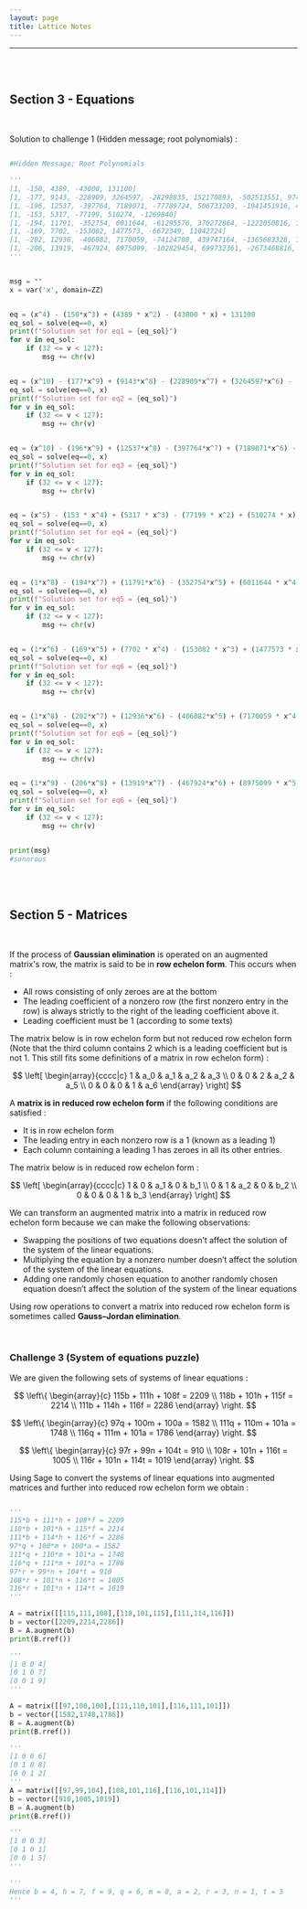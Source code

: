 ```yaml
---
layout: page
title: Lattice Notes
---
```

<hr/>

<br/>

<br/>


## Section 3 - Equations

<br/>

Solution to challenge 1 (Hidden message; root polynomials) :

```python

#Hidden Message; Root Polynomials

'''
[1, -150, 4389, -43000, 131100]
[1, -177, 9143, -228909, 3264597, -28298835, 152170893, -502513551, 974729862, -995312448, 396179424]
[1, -196, 12537, -397764, 7189071, -77789724, 506733203, -1941451916, 4165661988, -4501832400, 1841875200]
[1, -153, 5317, -77199, 510274, -1269840]
[1, -194, 11791, -352754, 6011644, -61295576, 370272864, -1222050816, 1696757760]
[1, -169, 7702, -153082, 1477573, -6672349, 11042724]
[1, -202, 12936, -406082, 7170059, -74124708, 439747164, -1365683328, 1701311040]
[1, -206, 13919, -467924, 8975099, -102829454, 699732361, -2673468816, 4956440220, -2888395200]
'''


msg = ""
x = var('x', domain=ZZ)


eq = (x^4) - (150*x^3) + (4389 * x^2) - (43000 * x) + 131100
eq_sol = solve(eq==0, x)
print(f"Solution set for eq1 = {eq_sol}")
for v in eq_sol:
    if (32 <= v < 127):
        msg += chr(v)


eq = (x^10) - (177*x^9) + (9143*x^8) - (228909*x^7) + (3264597*x^6) - (28298835*x^5) + (152170893 * x^4) - (502513551 * x^3) + (974729862 * x^2) + (-995312448 * x^1) + (396179424)
eq_sol = solve(eq==0, x)
print(f"Solution set for eq2 = {eq_sol}")
for v in eq_sol:
    if (32 <= v < 127):
        msg += chr(v)


eq = (x^10) - (196*x^9) + (12537*x^8) - (397764*x^7) + (7189071*x^6) - (77789724*x^5) + (506733203 * x^4) - (1941451916 * x^3) + (4165661988 * x^2) + (-4501832400 * x^1) + (1841875200)
eq_sol = solve(eq==0, x)
print(f"Solution set for eq3 = {eq_sol}")
for v in eq_sol:
    if (32 <= v < 127):
        msg += chr(v)


eq = (x^5) - (153 * x^4) + (5317 * x^3) - (77199 * x^2) + (510274 * x) + (-1269840)
eq_sol = solve(eq==0, x)
print(f"Solution set for eq4 = {eq_sol}")
for v in eq_sol:
    if (32 <= v < 127):
        msg += chr(v)


eq = (1*x^8) - (194*x^7) + (11791*x^6) - (352754*x^5) + (6011644 * x^4) - (61295576 * x^3) + (370272864 * x^2) + (-1222050816 * x^1) + (1696757760)
eq_sol = solve(eq==0, x)
print(f"Solution set for eq5 = {eq_sol}")
for v in eq_sol:
    if (32 <= v < 127):
        msg += chr(v)


eq = (1*x^6) - (169*x^5) + (7702 * x^4) - (153082 * x^3) + (1477573 * x^2) + (-6672349 * x^1) + (11042724)
eq_sol = solve(eq==0, x)
print(f"Solution set for eq6 = {eq_sol}")
for v in eq_sol:
    if (32 <= v < 127):
        msg += chr(v)


eq = (1*x^8) - (202*x^7) + (12936*x^6) - (406082*x^5) + (7170059 * x^4) - (74124708 * x^3) + (439747164 * x^2) + (-1365683328 * x^1) + (1701311040)
eq_sol = solve(eq==0, x)
print(f"Solution set for eq6 = {eq_sol}")
for v in eq_sol:
    if (32 <= v < 127):
        msg += chr(v)


eq = (1*x^9) - (206*x^8) + (13919*x^7) - (467924*x^6) + (8975099 * x^5) - (102829454 * x^4) + (699732361 * x^3) + (-2673468816 * x^2) + (4956440220* x^1) - (2888395200)
eq_sol = solve(eq==0, x)
print(f"Solution set for eq6 = {eq_sol}")
for v in eq_sol:
    if (32 <= v < 127):
        msg += chr(v)


print(msg)
#sonorous


```

<br/>

<br/>

## Section 5 - Matrices

<br/>

If the process of **Gaussian elimination** is operated on an augmented matrix's row, the matrix is said to be in **row echelon form**. This occurs when :

- All rows consisting of only zeroes are at the bottom
- The leading coefficient of a nonzero row (the first nonzero entry in the row) is always strictly to the right of the leading coefficient above it.
- Leading coefficient must be 1 (according to some texts)

The matrix below is in row echelon form but not reduced row echelon form (Note that the third column contains 2 which is a leading coefficient but is not 1. This still fits some definitions of a matrix in row echelon form) :

$$ \left[
\begin{array}{cccc|c}
1 & a_0 & a_1 & a_2 & a_3 \\ 
0 & 0 & 2 & a_2 & a_5 \\
0 & 0 & 0 & 1 & a_6
\end{array}
\right] $$

A **matrix is in reduced row echelon form** if the following conditions are satisfied :

- It is in row echelon form
- The leading entry in each nonzero row is a 1 (known as a leading 1)
- Each column containing a leading 1 has zeroes in all its other entries. 

The matrix below is in reduced row echelon form :

$$ \left[
\begin{array}{cccc|c}
1 & 0 & a_1 & 0 & b_1 \\ 
0 & 1 & a_2 & 0 & b_2 \\
0 & 0 & 0 & 1 & b_3
\end{array}
\right] $$

We can transform an augmented matrix into a matrix in reduced row echelon form because we can make the following observations:

- Swapping the positions of two equations doesn’t affect the solution of the system
of the linear equations.
- Multiplying the equation by a nonzero number doesn’t affect the solution of the
system of the linear equations.
- Adding one randomly chosen equation to another randomly chosen equation doesn’t
affect the solution of the system of the linear equations

Using row operations to convert a matrix into reduced row echelon form is sometimes called **Gauss–Jordan elimination**.

<br/>

### Challenge 3 (System of equations puzzle)

We are given the following sets of systems of linear equations :

$$
\left\{ 
\begin{array}{c}
115b + 111h + 108f = 2209 \\ 
118b + 101h + 115f = 2214 \\
111b + 114h + 116f = 2286
\end{array}
\right. 
$$


$$
\left\{ 
\begin{array}{c}
97q + 100m + 100a = 1582 \\ 
111q + 110m + 101a = 1748 \\
116q + 111m + 101a = 1786
\end{array}
\right. 
$$


$$
\left\{ 
\begin{array}{c}
97r + 99n + 104t = 910 \\ 
108r + 101n + 116t = 1005 \\
116r + 101n + 114t = 1019
\end{array}
\right. 
$$

Using Sage to convert the systems of linear equations into augmented matrices and further into reduced row echelon form we obtain :

```python

'''
115*b + 111*h + 108*f = 2209
118*b + 101*h + 115*f = 2214
111*b + 114*h + 116*f = 2286
97*q + 100*m + 100*a = 1582
111*q + 110*m + 101*a = 1748
116*q + 111*m + 101*a = 1786
97*r + 99*n + 104*t = 910
108*r + 101*n + 116*t = 1005
116*r + 101*n + 114*t = 1019
'''

A = matrix([[115,111,108],[118,101,115],[111,114,116]])
b = vector([2209,2214,2286])
B = A.augment(b)
print(B.rref())

'''
[1 0 0 4]
[0 1 0 7]
[0 0 1 9]
'''

A = matrix([[97,100,100],[111,110,101],[116,111,101]])
b = vector([1582,1748,1786])
B = A.augment(b)
print(B.rref())

'''
[1 0 0 6]
[0 1 0 8]
[0 0 1 2]
'''
A = matrix([[97,99,104],[108,101,116],[116,101,114]])
b = vector([910,1005,1019])
B = A.augment(b)
print(B.rref())

'''
[1 0 0 3]
[0 1 0 1]
[0 0 1 5]
'''

'''
Hence b = 4, h = 7, f = 9, q = 6, m = 8, a = 2, r = 3, n = 1, t = 5
'''

```
